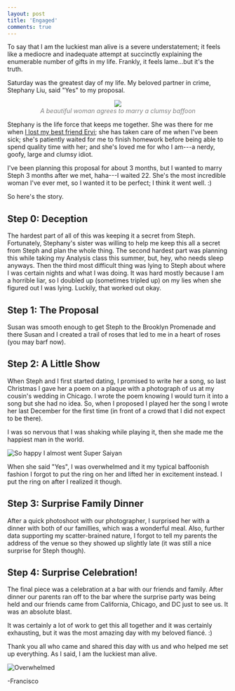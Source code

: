 ```yaml
---
layout: post
title: 'Engaged'
comments: true
---
```


To say that I am the luckiest man alive is a severe understatement; it feels like a mediocre and inadequate attempt at succinctly explaining the enumerable number of gifts in my life. Frankly, it feels lame...but it's the truth. 

Saturday was the greatest day of my life. My beloved partner in crime, Stephany Liu, said "Yes" to my proposal.

<p style="text-align: center; color:gray;"> 
    <img src="/assets/images/proposal.jpg">
    <br>
    <i> A beautiful woman agrees to marry a clumsy baffoon</i>
</p>


Stephany is the life force that keeps me together. She was there for me when [I lost my best friend Ervi](https://www.linkedin.com/pulse/mentor-who-shaped-me-what-i-learned-from-child-whose-life-arceo?trk=prof-post); she has taken care of me when I've been sick; she's patiently waited for me to finish homework before being able to spend quality time with her; and she's loved me for who I am---a nerdy, goofy, large and clumsy idiot.

I've been planning this proposal for about 3 months, but I wanted to marry Steph 3 months after we met, haha---I waited 22. She's the most incredible woman I've ever met, so I wanted it to be perfect; I think it went well. :)

So here's the story.

## Step 0: Deception

The hardest part of all of this was keeping it a secret from Steph. Fortunately, Stephany's sister was willing to help me keep this all a secret from Steph and plan the whole thing. The second hardest part was planning this while taking my Analysis class this summer, but, hey, who needs sleep anyways. Then the third most difficult thing was lying to Steph about where I was certain nights and what I was doing. It was hard mostly because I am a horrible liar, so I doubled up (sometimes tripled up) on my lies when she figured out I was lying. Luckily, that worked out okay.

## Step 1: The Proposal

Susan was smooth enough to get Steph to the Brooklyn Promenade and there Susan and I created a trail of roses that led to me in a heart of roses (you may barf now). 

## Step 2: A Little Show

When Steph and I first started dating, I promised to write her a song, so last Christmas I gave her a poem on a plaque with a photograph of us at my cousin's wedding in Chicago. I wrote the poem knowing I would turn it into a song but she had no idea. So, when I proposed I played her the song I wrote her last December for the first time (in front of a crowd that I did not expect to be there). 

I was so nervous that I was shaking while playing it, then she made me the happiest man in the world. 

![So happy I almost went Super Saiyan](/assets/images/proposal_yay.jpg)

When she said "Yes", I was overwhelmed and it my typical baffoonish fashion I forgot to put the ring on her and lifted her in excitement instead. I put the ring on after I realized it though.

## Step 3: Surprise Family Dinner

After a quick photoshoot with our photographer, I surprised her with a dinner with both of our famillies, which was a wonderful meal. Also, further data supporting my scatter-brained nature, I forgot to tell my parents the address of the venue so they showed up slightly late (it was still a nice surprise for Steph though).

## Step 4: Surprise Celebration!

The final piece was a celebration at a bar with our friends and family. After dinner our parents ran off to the bar where the surprise party was being held and our friends came from California, Chicago, and DC just to see us. It was an absolute blast. 

It was certainly a lot of work to get this all together and it was certainly exhausting, but it was the most amazing day with my beloved fiancé. :) 

Thank you all who came and shared this day with us and who helped me set up everything. As I said, I am the luckiest man alive.

![Overwhelmed](/assets/images/proposal_us.jpg)

-Francisco
